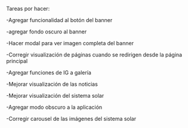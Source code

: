 Tareas por hacer:

-Agregar funcionalidad al botón del banner

-agregar fondo oscuro al banner

-Hacer modal para ver imagen completa del banner

-Corregir visualización de páginas cuando se redirigen desde la página principal

-Agregar funciones de IG a galería

-Mejorar visualización de las noticias

-Mejorar visualización del sistema solar

-Agregar modo obscuro a la aplicación

-Corregir carousel de las imágenes del sistema solar